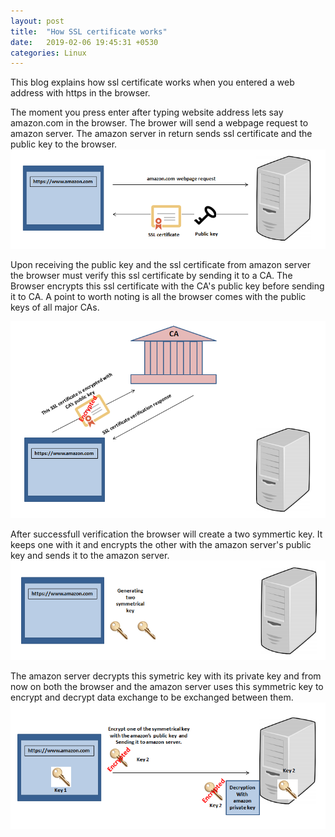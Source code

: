```yaml
---
layout: post
title:  "How SSL certificate works"
date:   2019-02-06 19:45:31 +0530
categories: Linux
---
```

This blog explains how ssl certificate works when you entered a web address with https in the browser.

The moment you press enter after typing website address lets say amazon.com in the browser. The brower will send a webpage request to amazon server. The amazon server in return sends ssl certificate and the public key to the browser.
![GitHub Logo](/images/ssl_certificate/page_request.PNG)

Upon receiving the public key and the ssl certificate from amazon server the browser must verify this ssl certificate by sending it to a CA. The Browser encrypts this ssl certificate with the CA's public key before sending it to CA.
A point to worth noting is all the browser comes with the public keys of all major CAs.

![GitHub Logo](/images/ssl_certificate/verifying_withCA.PNG)

After successfull verification the browser will create a two symmertic key. 
It keeps one with it and encrypts the other with the amazon server's public key and sends it to the amazon server.
![GitHub Logo](/images/ssl_certificate/symmetrical_key.PNG)

The amazon server decrypts this symetric key with its private key and from now on both the browser and the amazon server uses this symmetric key to encrypt and decrypt data exchange to be exchanged between them.
![GitHub Logo](/images/ssl_certificate/symm_key_sharing.PNG)
